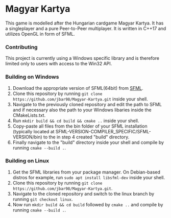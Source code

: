 # Magyar Kartya

This game is modelled after the Hungarian cardgame Magyar Kartya. It has a singleplayer and a pure Peer-to-Peer multiplayer. It is written in C++17 and utilizes OpenGL in form of SFML.


### Contributing
This project is currently using a Windows specific library and is therefore limited only to users with access to the Win32 API.

### Building on Windows
1. Download the appropriate version of SFML(64bit) from [SFML](https://www.sfml-dev.org/download/sfml/2.5.1/).
2. Clone this repository by running `git clone https://github.com/jbar98/Magyar-Kartya.git` inside your shell.
3. Navigate to the previously cloned repository and edit the path to SFML and if necessary also the path to your Windows libaries inside the CMakeLists.txt.
4. Run `mkdir build && cd build && cmake ..` inside your shell.
5. Copy-paste all files from the bin folder of your SFML installation (typically located at SFML-VERSION-COMPILER_SPECIFIC/SFML-VERSION/bin) to the 
in step 4 created "build" directory.
6. Finally navigate to the "build" directory inside your shell and compile by running `cmake --build .`.

### Building on Linux
1. Get the SFML libraries from your package manager. On Debian-based distros for example, run `sudo apt install libsfml-dev` inside your shell.
2. Clone this repository by running `git clone https://github.com/jbar98/Magyar-Kartya.git`.
3. Navigate to the cloned repository and switch to the linux branch by running `git checkout linux`.
4. Now run `mkdir build && cd build` followed by `cmake ..` and compile by running `cmake --build .`.
